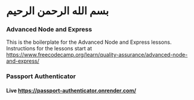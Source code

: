# بسم الله الرحمن الرحيم

### Advanced Node and Express

This is the boilerplate for the Advanced Node and Express lessons. Instructions for the lessons start at https://www.freecodecamp.org/learn/quality-assurance/advanced-node-and-express/


### Passport Authenticator
#### Live https://passport-authenticator.onrender.com/
